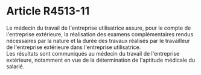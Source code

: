 # Article R4513-11

  
Le médecin du travail de l'entreprise utilisatrice assure, pour le compte de l'entreprise extérieure, la réalisation des examens complémentaires rendus nécessaires par la nature et la durée des travaux réalisés par le travailleur de l'entreprise extérieure dans l'entreprise utilisatrice.   
Les résultats sont communiqués au médecin du travail de l'entreprise extérieure, notamment en vue de la détermination de l'aptitude médicale du salarié.